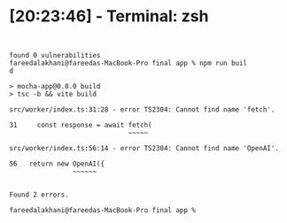 
# [20:23:46] - Terminal: zsh

```


found 0 vulnerabilities
fareedalakhani@fareedas-MacBook-Pro final app % npm run buil
d

> mocha-app@0.0.0 build
> tsc -b && vite build

src/worker/index.ts:31:28 - error TS2304: Cannot find name 'fetch'.

31     const response = await fetch(
                              ~~~~~

src/worker/index.ts:56:14 - error TS2304: Cannot find name 'OpenAI'.

56   return new OpenAI({
                ~~~~~~


Found 2 errors.

fareedalakhani@fareedas-MacBook-Pro final app % 
```

